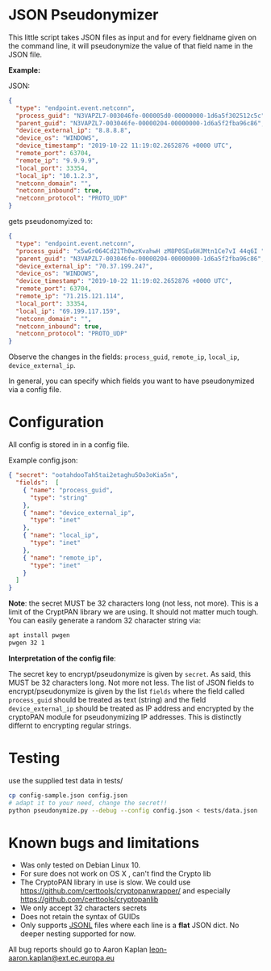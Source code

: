# JSON Pseudonymizer

This little script takes JSON files as input and for every fieldname given on the command line, 
it will pseudonymize the value of that field name in the JSON file. 


**Example:**

JSON:

```json
{
  "type": "endpoint.event.netconn",
  "process_guid": "N3VAPZL7-003046fe-000005d0-00000000-1d6a5f302512c5c",
  "parent_guid": "N3VAPZL7-003046fe-00000204-00000000-1d6a5f2fba96c86",
  "device_external_ip": "8.8.8.8",
  "device_os": "WINDOWS",
  "device_timestamp": "2019-10-22 11:19:02.2652876 +0000 UTC",
  "remote_port": 63704,
  "remote_ip": "9.9.9.9",
  "local_port": 33354,
  "local_ip": "10.1.2.3",
  "netconn_domain": "",
  "netconn_inbound": true,
  "netconn_protocol": "PROTO_UDP"
}

```

gets pseudonomyized to:

```json
{
  "type": "endpoint.event.netconn",
  "process_guid": "x5wGr064Cd21Th0wzKvahwH zM8P0SEu6HJMtn1Ce7vI 44q6I ",
  "parent_guid": "N3VAPZL7-003046fe-00000204-00000000-1d6a5f2fba96c86",
  "device_external_ip": "70.37.199.247",
  "device_os": "WINDOWS",
  "device_timestamp": "2019-10-22 11:19:02.2652876 +0000 UTC",
  "remote_port": 63704,
  "remote_ip": "71.215.121.114",
  "local_port": 33354,
  "local_ip": "69.199.117.159",
  "netconn_domain": "",
  "netconn_inbound": true,
  "netconn_protocol": "PROTO_UDP"
}
```


Observe the changes in the fields: ``process_guid``, ``remote_ip``, ``local_ip``, ``device_external_ip``.

In general, you can specify which fields you want to have pseudonymized via a config file.



# Configuration

All config is stored in in a config file.

Example config.json:

```json
{ "secret": "ootahdooTah5tai2etaghu5Oo3oKia5n",
  "fields":  [ 
	{ "name": "process_guid",
      "type": "string"
    },  
	{ "name": "device_external_ip",
	  "type": "inet"
    },
	{ "name": "local_ip",
	  "type": "inet"
    },
	{ "name": "remote_ip",
	  "type": "inet"
    }
  ]
}
```

**Note**: the secret MUST be 32 characters long (not less, not more). This is a limit of the CryptPAN library 
we are using. It should not matter much tough. You can easily generate a random 32 character string via:

```bash
apt install pwgen 
pwgen 32 1 
```

**Interpretation of the config file**:

The secret key to encrypt/pseudonymize is given by ``secret``. As said, this MUST be 32 characters long. Not more not less.
The list of JSON fields to encrypt/pseudonymize is given by the list ``fields`` where 
the field called ``process_guid`` should be treated as text (string) and 
the field ``device_external_ip`` should be treated as IP address and encrypted by the cryptoPAN module 
for pseudonymizing IP addresses. This is distinctly differnt to encrypting regular strings.




# Testing

use the supplied test data in tests/

```bash
cp config-sample.json config.json
# adapt it to your need, change the secret!! 
python pseudonymize.py --debug --config config.json < tests/data.json
```


# Known bugs and limitations

* Was only tested on Debian Linux 10.
* For sure does not work on OS X , can't find the Crypto lib
* The CryptoPAN library in use is slow. We could use https://github.com/certtools/cryptopanwrapper/ and especially https://github.com/certtools/cryptopanlib
* We only accept 32 characters secrets
* Does not retain the syntax of GUIDs
* Only supports [JSONL](https://jsonlines.org/) files where each line is a **flat** JSON dict. No deeper nesting supported for now.

All bug reports should go to Aaron Kaplan <leon-aaron.kaplan@ext.ec.europa.eu>





